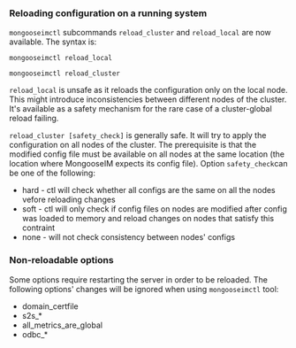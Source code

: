 ### Reloading configuration on a running system 

`mongooseimctl` subcommands `reload_cluster` and `reload_local` are now available. The syntax is:

`mongooseimctl reload_local`

`mongooseimctl reload_cluster`

`reload_local` is unsafe as it reloads the configuration only on the local node.
This might introduce inconsistencies between different nodes of the cluster.
It's available as a safety mechanism for the rare case of a cluster-global reload failing.

`reload_cluster [safety_check]` is generally safe. It will try to apply the configuration
on all nodes of the cluster.
The prerequisite is that the modified config file must be available on
all nodes at the same location (the location where MongooseIM expects its config file).
Option `safety_check`can be one of the following:
* hard - ctl will check whether all configs are the same on all the nodes vefore reloading changes
* soft - ctl will only check if config files on nodes are modified after config was loaded to memory and reload changes on nodes that satisfy this contraint
* none - will not check consistency between nodes' configs

### Non-reloadable options
Some options require restarting the server in order to be reloaded.
The following options' changes will be ignored when using `mongooseimctl` tool:
* domain_certfile
* s2s_*
* all_metrics_are_global
* odbc_*
